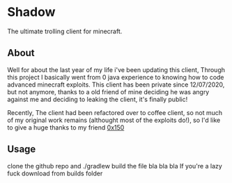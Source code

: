 # Shadow
The ultimate trolling client for minecraft.


## About
Well for about the last year of my life i've been updating this client, Through this project I basically went from 0 java experience to knowing how to code advanced minecraft exploits.
This client has been private since 12/07/2020, but not anymore, thanks to a old friend of mine deciding he was angry against me and deciding to leaking the client, it's finally public!

Recently, The client had been refactored over to coffee client, so not much of my original work remains (althought most of the exploits do!), so I'd like to give a huge thanks to my friend [0x150](https://github.com/0x3c50)

## Usage
clone the github repo and ./gradlew build the file bla bla bla
If you're a lazy fuck download from builds folder

